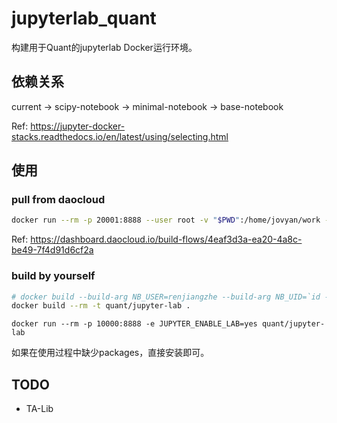 # jupyterlab_quant

构建用于Quant的jupyterlab Docker运行环境。

## 依赖关系

current -> scipy-notebook -> minimal-notebook -> base-notebook

Ref: https://jupyter-docker-stacks.readthedocs.io/en/latest/using/selecting.html

## 使用

### pull from daocloud

```sh
docker run --rm -p 20001:8888 --user root -v "$PWD":/home/jovyan/work -e JUPYTER_ENABLE_LAB=yes -e NB_UID=`id -u` -e NB_GID=`id -g` -v /etc/localtime:/etc/localtime daocloud.io/eric_ren/quant_jupyter
```

Ref: https://dashboard.daocloud.io/build-flows/4eaf3d3a-ea20-4a8c-be49-7f4d91d6cf2a

### build by yourself

```sh
# docker build --build-arg NB_USER=renjiangzhe --build-arg NB_UID=`id -u` --build-arg NB_GID=`id -g` --rm -t quant/jupyter-lab .
docker build --rm -t quant/jupyter-lab .
```

`docker run --rm -p 10000:8888 -e JUPYTER_ENABLE_LAB=yes quant/jupyter-lab`

如果在使用过程中缺少packages，直接安装即可。

## TODO

- TA-Lib
